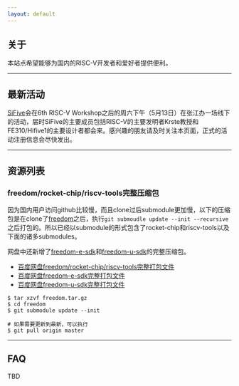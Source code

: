 ```yaml
---
layout: default
---
```


## 关于

本站点希望能够为国内的RISC-V开发者和爱好者提供便利。

----

## 最新活动

[SiFive](https://www.sifive.com/)会在6th RISC-V Workshop之后的周六下午（5月13日）在张江办一场线下的活动，届时SiFive的主要成员包括RISC-V的主要发明者Krste教授和FE310/Hifive1的主要设计者都会来。感兴趣的朋友请及时关注本页面，正式的活动注册信息会尽快发出。

----

## 资源列表


### freedom/rocket-chip/riscv-tools完整压缩包

因为国内用户访问github比较慢，而且clone过后submodule更加慢，以下的压缩包是在clone了[freedom](https://github.com/sifive/freedom)之后，执行`git submoudle update --init --recursive`之后打包的。所以已经以submodule的形式包含了rocket-chip和riscv-tools以及下面的诸多submodules。

网盘中还新增了[freedom-e-sdk](https://github.com/sifive/freedom-e-sdk)和[freedom-u-sdk](https://github.com/sifive/freedom-u-sdk)的完整压缩包。

- [百度网盘freedom/rocket-chip/riscv-tools完整打包文件](https://pan.baidu.com/s/1eSvIPgA)
- [百度网盘freedom-e-sdk完整打包文件](https://pan.baidu.com/s/1mhGVe1U)
- [百度网盘freedom-u-sdk完整打包文件](https://pan.baidu.com/s/1nvLnaZn)

```
$ tar xzvf freedom.tar.gz
$ cd freedom
$ git submodule update --init

# 如果需要更新到最新，可以执行
$ git pull origin master
```

----

## FAQ

TBD

